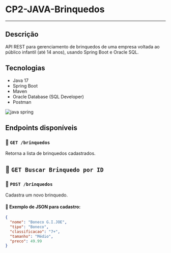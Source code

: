 # CP2-JAVA-Brinquedos
-----------------------------------------------------------------------------------------------------------------------------------
## Descrição
API REST para gerenciamento de brinquedos de uma empresa voltada ao público infantil (até 14 anos), usando Spring Boot e Oracle SQL.

## Tecnologias
- Java 17
- Spring Boot
- Maven
- Oracle Database (SQL Developer)
- Postman

![java spring](https://github.com/user-attachments/assets/f80ed9c0-6b99-4ad8-b9b3-dd0d7b8114da)


## Endpoints disponíveis

### 📌 `GET /brinquedos`
Retorna a lista de brinquedos cadastrados.

##  📌 `GET Buscar Brinquedo por ID`

### 📌 `POST /brinquedos`
Cadastra um novo brinquedo.

#### 🔶 Exemplo de JSON para cadastro:
```json
{
  "nome": "Boneco G.I.JOE",
  "tipo": "Boneco",
  "classificacao": "7+",
  "tamanho": "Médio",
  "preco": 49.99
}
